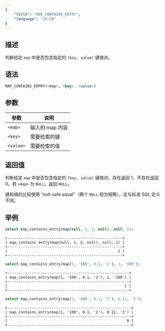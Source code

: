 ```yaml
---
{
    "title": "MAP_CONTAINS_ENTRY",
    "language": "zh-CN"
}
---
```


## 描述

判断给定 `map` 中是否包含指定的 `(key, value)` 键值对。

## 语法

```sql
MAP_CONTAINS_ENTRY(<map>, <key>, <value>)
```

## 参数

| 参数 | 说明 |
| -- | -- |
| `<map>` | 输入的 map 内容 |
| `<key>` | 需要检索的键 |
| `<value>` | 需要检索的值 |

## 返回值

判断给定 `map` 中是否包含指定的 `(key, value)` 键值对。存在返回 1，不存在返回 0。若 `<map>` 为 `NULL`，返回 `NULL`。

键和值的比较使用 “null-safe equal”（两个 `NULL` 视为相等），这与标准 SQL 定义不同。

## 举例

```sql
select map_contains_entry(map(null, 1, 2, null), null, 1);
```

```text
+----------------------------------------------------+
| map_contains_entry(map(null, 1, 2, null), null, 1) |
+----------------------------------------------------+
|                                                  1 |
+----------------------------------------------------+
```

```sql
select map_contains_entry(map(1, '100', 0.1, '2'), 1, '100');
```

```text
+-------------------------------------------------------+
| map_contains_entry(map(1, '100', 0.1, '2'), 1, '100') |
+-------------------------------------------------------+
|                                                     1 |
+-------------------------------------------------------+
```

```sql
select map_contains_entry(map(1, '100', 0.1, '2'), 0.11, '2');
```

```text
+--------------------------------------------------------+
| map_contains_entry(map(1, '100', 0.1, '2'), 0.11, '2') |
+--------------------------------------------------------+
|                                                      0 |
+--------------------------------------------------------+
```


